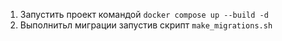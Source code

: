 1. Запустить проект командой `docker compose up --build -d`
2. Выполнитьл миграции запустив скрипт `make_migrations.sh` 
